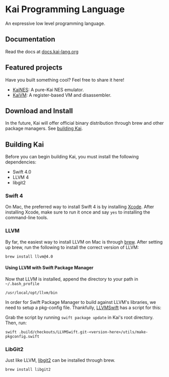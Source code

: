   # Kai Programming Language
An expressive low level programming language.

## Documentation
Read the docs at [docs.kai-lang.org](http://docs.kai-lang.org)

## Featured projects
Have you built something cool? Feel free to share it here!

* [KaiNES](https://github.com/BrettRToomey/KaiNES): A pure-Kai NES emulator.
* [KaiVM](https://github.com/BrettRToomey/KaiVM): A register-based VM and disassembler.

## Download and Install
In the future, Kai will offer official binary distribution through brew and other package managers. See [building Kai](#building-kai).

##  Building Kai
Before you can begin building Kai, you must install the following dependencies: 

* Swift 4.0
* LLVM 4
* libgit2

### Swift 4
On Mac, the preferred way to install Swift 4 is by installing [Xcode](https://developer.apple.com/xcode/). After installing Xcode, make sure to run it once and say `yes` to installing the command-line tools. 

### LLVM 
By far, the easiest way to install LLVM on Mac is through [brew](https://brew.sh). After setting up brew, run the following to install the correct version of LLVM:
```
brew install llvm@4.0
```

#### Using LLVM with Swift Package Manager
Now that LLVM is installed, append the directory to your path in `~/.bash_profile`

```
/usr/local/opt/llvm/bin
``` 

In order for Swift Package Manager to build against LLVM's libraries, we need to setup a pkg-config file. Thankfully, [LLVMSwift](https://github.com/trill-lang/LLVMSwift_) has a script for this:

Grab the script by running `swift package update` in Kai's root directory. Then, run: 
```
swift .build/checkouts/LLVMSwift.git-<version-here>/utils/make-pkgconfig.swift
```

### LibGit2
Just like LLVM, [libgit2](https://libgit2.github.com) can be installed through brew.
```
brew install libgit2
```
